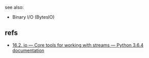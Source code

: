see also:

- Binary I/O (BytesIO)

## refs

- [16.2. io — Core tools for working with streams — Python 3.6.4 documentation](https://docs.python.org/3/library/io.html)

